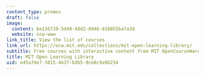 ```yaml
---
content_type: promos
draft: false
image:
  content: be136739-5d49-48d2-8046-818055ba7a3d
  website: ocw-www
link_title: View the list of courses
link_url: https://ocw.mit.edu/collections/mit-open-learning-library/
subtitle: Free courses with interactive content from MIT OpenCourseWare and MITx.
title: MIT Open Learning Library
uid: e45a7de7-3815-4b37-bdb5-9ce8c9a9b254
---
```

